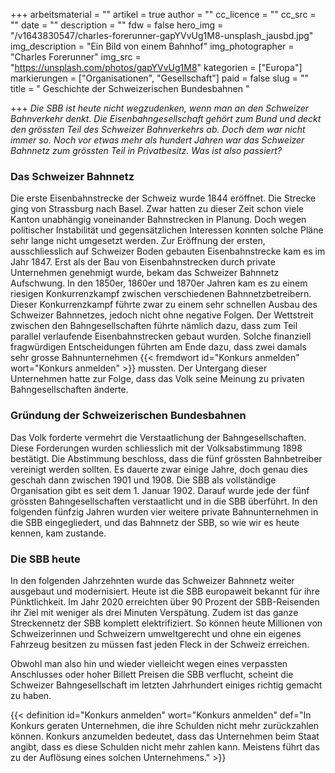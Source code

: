 +++
arbeitsmaterial = ""
artikel = true
author = ""
cc_licence = ""
cc_src = ""
date = ""
description = ""
fdw = false
hero_img = "/v1643830547/charles-forerunner-gapYVvUg1M8-unsplash_jausbd.jpg"
img_description = "Ein Bild von einem Bahnhof"
img_photographer = "Charles Forerunner"
img_src = "https://unsplash.com/photos/gapYVvUg1M8"
kategorien = ["Europa"]
markierungen = ["Organisationen", "Gesellschaft"]
paid = false
slug = ""
title = " Geschichte der Schweizerischen Bundesbahnen "

+++
_Die SBB ist heute nicht wegzudenken, wenn man an den Schweizer Bahnverkehr denkt. Die Eisenbahngesellschaft gehört zum Bund und deckt den grössten Teil des Schweizer Bahnverkehrs ab. Doch dem war nicht immer so. Noch vor etwas mehr als hundert Jahren war das Schweizer Bahnnetz zum grössten Teil in Privatbesitz. Was ist also passiert?_

### Das Schweizer Bahnnetz

Die erste Eisenbahnstrecke der Schweiz wurde 1844 eröffnet. Die Strecke ging von Strassburg nach Basel. Zwar hatten zu dieser Zeit schon viele Kanton unabhängig voneinander Bahnstrecken in Planung. Doch wegen politischer Instabilität und gegensätzlichen Interessen konnten solche Pläne sehr lange nicht umgesetzt werden. Zur Eröffnung der ersten, ausschliesslich auf Schweizer Boden gebauten Eisenbahnstrecke kam es im Jahr 1847. Erst als der Bau von Eisenbahnstrecken durch private Unternehmen genehmigt wurde, bekam das Schweizer Bahnnetz Aufschwung. In den 1850er, 1860er und 1870er Jahren kam es zu einem riesigen Konkurrenzkampf zwischen verschiedenen Bahnnetzbetreibern. Dieser Konkurrenzkampf führte zwar zu einem sehr schnellen Ausbau des Schweizer Bahnnetzes, jedoch nicht ohne negative Folgen. Der Wettstreit zwischen den Bahngesellschaften führte nämlich dazu, dass zum Teil parallel verlaufende Eisenbahnstrecken gebaut wurden. Solche finanziell fragwürdigen Entscheidungen führten am Ende dazu, dass zwei damals sehr grosse Bahnunternehmen {{< fremdwort id="Konkurs anmelden" wort="Konkurs anmelden" >}} mussten. Der Untergang dieser Unternehmen hatte zur Folge, dass das Volk seine Meinung zu privaten Bahngesellschaften änderte.

### Gründung der Schweizerischen Bundesbahnen

Das Volk forderte vermehrt die Verstaatlichung der Bahngesellschaften. Diese Forderungen wurden schliesslich mit der Volksabstimmung 1898 bestätigt. Die Abstimmung beschloss, dass die fünf grössten Bahnbetreiber vereinigt werden sollten. Es dauerte zwar einige Jahre, doch genau dies geschah dann zwischen 1901 und 1908. Die SBB als vollständige Organisation gibt es seit dem 1. Januar 1902. Darauf wurde jede der fünf grössten Bahngesellschaften verstaatlicht und in die SBB überführt. In den folgenden fünfzig Jahren wurden vier weitere private Bahnunternehmen in die SBB eingegliedert, und das Bahnnetz der SBB, so wie wir es heute kennen, kam zustande.

### Die SBB heute

In den folgenden Jahrzehnten wurde das Schweizer Bahnnetz weiter ausgebaut und modernisiert. Heute ist die SBB europaweit bekannt für ihre Pünktlichkeit. Im Jahr 2020 erreichten über 90 Prozent der SBB-Reisenden ihr Ziel mit weniger als drei Minuten Verspätung. Zudem ist das ganze Streckennetz der SBB komplett elektrifiziert. So können heute Millionen von Schweizerinnen und Schweizern umweltgerecht und ohne ein eigenes Fahrzeug besitzen zu müssen fast jeden Fleck in der Schweiz erreichen.

Obwohl man also hin und wieder vielleicht wegen eines verpassten Anschlusses oder hoher Billett Preisen die SBB verflucht, scheint die Schweizer Bahngesellschaft im letzten Jahrhundert einiges richtig gemacht zu haben.

{{< definition id="Konkurs anmelden" wort="Konkurs anmelden" def="In Konkurs geraten Unternehmen, die ihre Schulden nicht mehr zurückzahlen können. Konkurs anzumelden bedeutet, dass das Unternehmen beim Staat angibt, dass es diese Schulden nicht mehr zahlen kann. Meistens führt das zu der Auflösung eines solchen Unternehmens." >}}